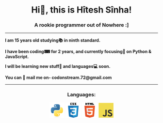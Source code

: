 <body background="white">
<h1 align="center">Hi👋, this is Hîtesh Sînha!</h1>
<h3 align="center">A rookie programmer out of Nowhere :]</h3><hr>
<div align="left">
  <b>
    <p>I am 15 years old studying📚 in ninth standard.</p>
    <p>I have been coding⌨ for 2 years, and currently focusing🎯 on Python & JavaScript.</p>
    <p>I will be learning new stuff🎨 and languages💻 soon.</p>
    <p>You can 📨 mail me on- codonstream.72@gmail.com</p>
  </b><hr>
</div>
  <h3 align="center">Languages:</h3>
  <p align="center"> 
    <img src="https://raw.githubusercontent.com/devicons/devicon/master/icons/python/python-original.svg" alt="python" width="50" height="50"/> 
    <img src="https://raw.githubusercontent.com/devicons/devicon/master/icons/css3/css3-original-wordmark.svg" alt="css3" width="50" height="50"/> 
    <img src="https://raw.githubusercontent.com/devicons/devicon/master/icons/html5/html5-original-wordmark.svg" alt="html5" width="50" height="50"/>  
    <img src="https://raw.githubusercontent.com/devicons/devicon/master/icons/javascript/javascript-original.svg" alt="javascript" width="50" height="50"/> 
  </p>
</body>

<!--
**HITESH-235/HITESH-235** is a ✨ _special_ ✨ repository because its `README.md` (this file) appears on your GitHub profile.>
